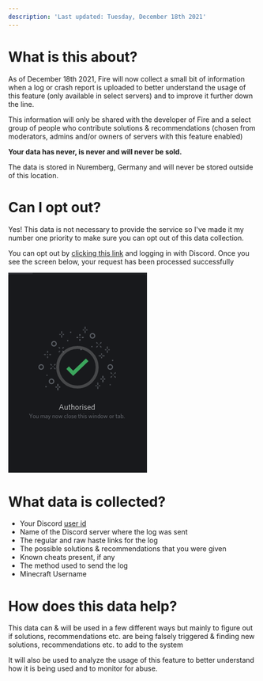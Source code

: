 ```yaml
---
description: 'Last updated: Tuesday, December 18th 2021'
---
```


# What is this about?

As of December 18th 2021, Fire will now collect a small bit of information when a log or crash report is uploaded to better understand the usage of this feature \(only available in select servers\) and to improve it further down the line.

This information will only be shared with the developer of Fire and a select group of people who contribute solutions & recommendations \(chosen from moderators, admins and/or owners of servers with this feature enabled\)

**Your data has never, is never and will never be sold.**

The data is stored in Nuremberg, Germany and will never be stored outside of this location.

# Can I opt out?

Yes! This data is not necessary to provide the service so I've made it my number one priority to make sure you can opt out of this data collection.

You can opt out by [clicking this link](https://inv.wtf/mclogs-opt-out) and logging in with Discord. Once you see the screen below, your request has been processed successfully

![](../.gitbook/assets/oauth-authorized.png)

# What data is collected?

* Your Discord [user id](https://dis.gd/findmyid)
* Name of the Discord server where the log was sent
* The regular and raw haste links for the log
* The possible solutions & recommendations that you were given
* Known cheats present, if any
* The method used to send the log
* Minecraft Username

# How does this data help?

This data can & will be used in a few different ways but mainly to figure out if solutions, recommendations etc. are being falsely triggered & finding new solutions, recommendations etc. to add to the system

It will also be used to analyze the usage of this feature to better understand how it is being used and to monitor for abuse.
